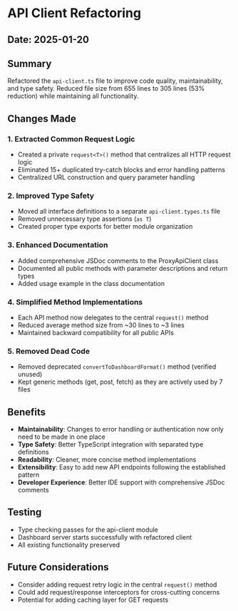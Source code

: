 # API Client Refactoring

## Date: 2025-01-20

## Summary

Refactored the `api-client.ts` file to improve code quality, maintainability, and type safety. Reduced file size from 655 lines to 305 lines (53% reduction) while maintaining all functionality.

## Changes Made

### 1. Extracted Common Request Logic

- Created a private `request<T>()` method that centralizes all HTTP request logic
- Eliminated 15+ duplicated try-catch blocks and error handling patterns
- Centralized URL construction and query parameter handling

### 2. Improved Type Safety

- Moved all interface definitions to a separate `api-client.types.ts` file
- Removed unnecessary type assertions (`as T`)
- Created proper type exports for better module organization

### 3. Enhanced Documentation

- Added comprehensive JSDoc comments to the ProxyApiClient class
- Documented all public methods with parameter descriptions and return types
- Added usage example in the class documentation

### 4. Simplified Method Implementations

- Each API method now delegates to the central `request()` method
- Reduced average method size from ~30 lines to ~3 lines
- Maintained backward compatibility for all public APIs

### 5. Removed Dead Code

- Removed deprecated `convertToDashboardFormat()` method (verified unused)
- Kept generic methods (get, post, fetch) as they are actively used by 7 files

## Benefits

- **Maintainability**: Changes to error handling or authentication now only need to be made in one place
- **Type Safety**: Better TypeScript integration with separated type definitions
- **Readability**: Cleaner, more concise method implementations
- **Extensibility**: Easy to add new API endpoints following the established pattern
- **Developer Experience**: Better IDE support with comprehensive JSDoc comments

## Testing

- Type checking passes for the api-client module
- Dashboard server starts successfully with refactored client
- All existing functionality preserved

## Future Considerations

- Consider adding request retry logic in the central `request()` method
- Could add request/response interceptors for cross-cutting concerns
- Potential for adding caching layer for GET requests
